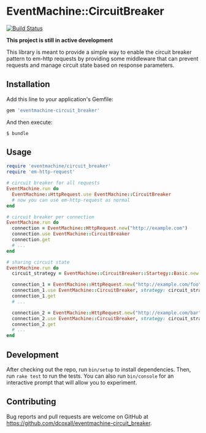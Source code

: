 # EventMachine::CircuitBreaker

[![Build Status](https://travis-ci.org/dcoxall/eventmachine-circuit_breaker.svg?branch=master)](https://travis-ci.org/dcoxall/eventmachine-circuit_breaker)

**This project is still in active development**

This library is meant to provide a simple way to enable the circuit breaker pattern to em-http requests by providing some middleware that can prevent requests and manage circuit state based on response parameters.

## Installation

Add this line to your application's Gemfile:

```ruby
gem 'eventmachine-circuit_breaker'
```

And then execute:

    $ bundle


## Usage

```ruby
require 'eventmachine/circuit_breaker'
require 'em-http-request'

# circuit breaker for all requests
EventMachine.run do
  EventMachine::HttpRequest.use EventMachine::CircuitBreaker
  # now you can use em-http-request as normal
end

# circuit breaker per connection
EventMachine.run do
  connection = EventMachine::HttpRequest.new("http://example.com")
  connection.use EventMachine::CircuitBreaker
  connection.get
  # ...
end

# sharing circuit state
EventMachine.run do
  circuit_strategy = EventMachine::CircuitBreaker::Startegy::Basic.new

  connection_1 = EventMachine::HttpRequest.new("http://example.com/foo")
  connection_1.use EventMachine::CircuitBreaker, strategy: circuit_strategy
  connection_1.get
  # ...

  connection_2 = EventMachine::HttpRequest.new("http://example.com/bar")
  connection_2.use EventMachine::CircuitBreaker, strategy: circuit_strategy
  connection_2.get
  # ...
end
```

## Development

After checking out the repo, run `bin/setup` to install dependencies. Then, run `rake test` to run the tests. You can also run `bin/console` for an interactive prompt that will allow you to experiment.

## Contributing

Bug reports and pull requests are welcome on GitHub at https://github.com/dcoxall/eventmachine-circuit_breaker.
